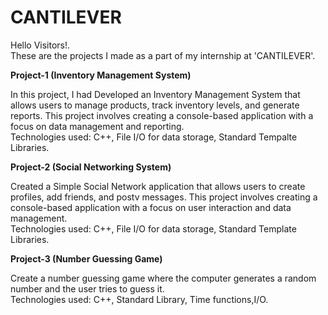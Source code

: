 # CANTILEVER
Hello Visitors!.<br>
These are the projects I made as a part of my internship at 'CANTILEVER'.<br>

<b>Project-1 (Inventory Management System)</b>
<p>In this project, I had Developed an Inventory Management System that allows users to manage products, track inventory levels, and generate reports. This project involves creating a console-based application with a focus on data management and reporting.<br>
Technologies used: C++, File I/O for data storage, Standard Tempalte Libraries.</p>

<b>Project-2 (Social Networking System)</b>
<p>Created a Simple Social Network application that allows users to create profiles, add friends, and postv messages. This project involves creating a console-based application with a focus on user interaction and data management.<br>
Technologies used: C++, File I/O for data storage, Standard Template Libraries.</p>

<b>Project-3 (Number Guessing Game)</b>
<p>Create a number guessing game where the computer generates a random number and the user tries to guess it.<br>
Technologies used: C++, Standard Library, Time functions,I/O.</p>
